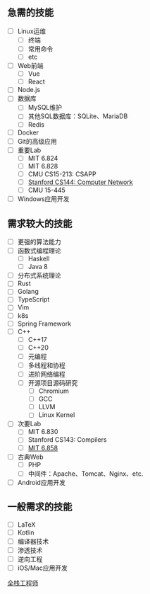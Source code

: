 
## 急需的技能

- [ ] Linux运维
	- [ ] 终端
	- [ ] 常用命令
	- [ ] etc
- [ ] Web前端
	- [ ] Vue
	- [ ] React
- [ ] Node.js
- [ ] 数据库
	- [ ] MySQL维护
	- [ ] 其他SQL数据库：SQLite、MariaDB
	- [ ] Redis
- [ ] Docker
- [ ] Git的高级应用
- [ ] 重要Lab
	- [ ] MIT 6.824
	- [ ] MIT 6.828
	- [ ] CMU CS15-213: CSAPP
	- [ ] [Stanford CS144: Computer Network](https://cs144.github.io/)
	- [ ] CMU 15-445
- [ ] Windows应用开发

## 需求较大的技能

- [ ] 更强的算法能力
- [ ] 函数式编程理论
	- [ ] Haskell
	- [ ] Java 8
- [ ] 分布式系统理论
- [ ] Rust
- [ ] Golang
- [ ] TypeScript
- [ ] Vim
- [ ] k8s
- [ ] Spring Framework
- [ ] C++
	- [ ] C++17
	- [ ] C++20
	- [ ] 元编程
	- [ ] 多线程和协程
	- [ ] 进阶网络编程
	- [ ] 开源项目源码研究
		- [ ] Chromium
		- [ ] GCC
		- [ ] LLVM
		- [ ] Linux Kernel
- [ ] 次要Lab
	- [ ] MIT 6.830
	- [ ] Stanford CS143: Compilers
	- [ ] [MIT 6.858](http://css.csail.mit.edu/6.858/2022/)
- [ ] 古典Web
	- [ ] PHP
	- [ ] 中间件：Apache、Tomcat、Nginx、etc.
- [ ] Android应用开发

## 一般需求的技能

- [ ] LaTeX
- [ ] Kotlin
- [ ] 编译器技术
- [ ] 渗透技术
- [ ] 逆向工程
- [ ] iOS/Mac应用开发

[全栈工程师](https://www.zhihu.com/question/47221991/answer/3187742751)
